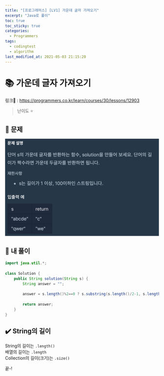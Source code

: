 ```yaml
---
title: "[프로그래머스] [LV1] 가운데 글자 가져오기"
excerpt: "Java로 풀이"
toc: true
toc_sticky: true
categories:
  - Programmers
tags:
  - codingtest
  - algorithm
last_modified_at: 2021-05-03 21:15:20
---
```


# 📚 가운데 글자 가져오기
  
링크📎 : <https://programmers.co.kr/learn/courses/30/lessons/12903>  

>난이도 ⭐️
  
## 📖 문제  
  
![이미지](/assets/images/Programmers/Lv1/11-1.png)
  
## 📝 내 풀이  
  
```java  
import java.util.*;

class Solution {
    public String solution(String s) {
        String answer = "";
        
        answer = s.length()%2==0 ? s.substring(s.length()/2-1, s.length()/2+1):s.substring(s.length()/2, s.length()/2+1);
        
        return answer;
    }
}
```
  
## ✔️ String의 길이  
String의 길이는 `.length()`  
배열의 길이는 `.length`  
Collection의 길이(크기)는 `.size()`  
  
끝-!
